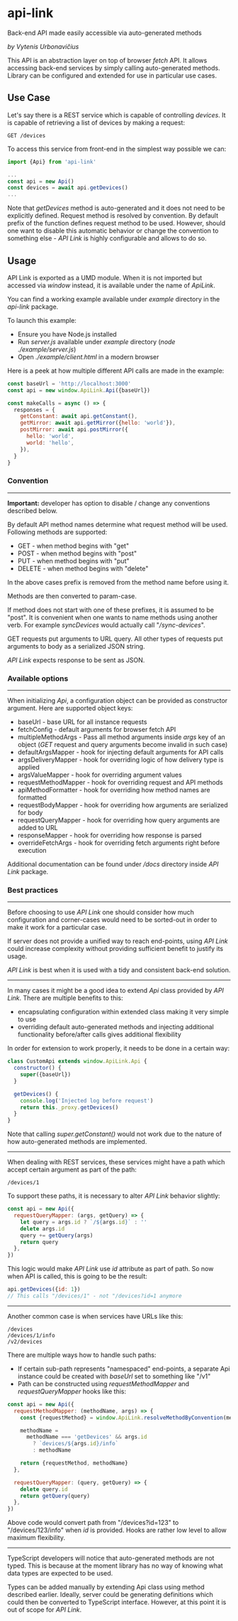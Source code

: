 # api-link

Back-end API made easily accessible via auto-generated methods

_by Vytenis Urbonavičius_

This API is an abstraction layer on top of browser _fetch_ API. It allows accessing back-end services by simply calling auto-generated methods. Library can be configured and extended for use in particular use cases.

## Use Case

Let's say there is a REST service which is capable of controlling _devices_. It is capable of retrieving a list of devices by making a request:

```
GET /devices
```

To access this service from front-end in the simplest way possible we can:

```typescript
import {Api} from 'api-link'

...
const api = new Api()
const devices = await api.getDevices()
...
```

Note that _getDevices_ method is auto-generated and it does not need to be explicitly defined. Request method is resolved by convention. By default prefix of the function defines request method to be used. However, should one want to disable this automatic behavior or change the convention to something else - _API Link_ is highly configurable and allows to do so.

## Usage

API Link is exported as a UMD module. When it is not imported but accessed via _window_ instead, it is available under the name of _ApiLink_.

You can find a working example available under _example_ directory in the _api-link_ package.

To launch this example:

- Ensure you have Node.js installed
- Run _server.js_ available under _example_ directory (_node ./example/server.js_)
- Open _./example/client.html_ in a modern browser

Here is a peek at how multiple different API calls are made in the example:

```javascript
const baseUrl = 'http://localhost:3000'
const api = new window.ApiLink.Api({baseUrl})

const makeCalls = async () => {
  responses = {
    getConstant: await api.getConstant(),
    getMirror: await api.getMirror({hello: 'world'}),
    postMirror: await api.postMirror({
      hello: 'world',
      world: 'hello',
    }),
  }
}
```

### Convention

---

**Important:**
developer has option to disable / change any conventions described below.

By default API method names determine what request method will be used. Following methods are supported:

- GET - when method begins with "get"
- POST - when method begins with "post"
- PUT - when method begins with "put"
- DELETE - when method begins with "delete"

In the above cases prefix is removed from the method name before using it.

Methods are then converted to param-case.

If method does not start with one of these prefixes, it is assumed to be "post". It is convenient when one wants to name methods using another verb. For example _syncDevices_ would actually call "_/sync-devices_".

GET requests put arguments to URL query. All other types of requests put arguments to body as a serialized JSON string.

_API Link_ expects response to be sent as JSON.

### Available options

---

When initializing _Api_, a configuration object can be provided as constructor argument. Here are supported object keys:

- baseUrl - base URL for all instance requests
- fetchConfig - default arguments for browser fetch API
- multipleMethodArgs - Pass all method arguments inside _args_ key of an object (_GET_ request and query arguments become invalid in such case)
- defaultArgsMapper - hook for injecting default arguments for API calls
- argsDeliveryMapper - hook for overriding logic of how delivery type is applied
- argsValueMapper - hook for overriding argument values
- requestMethodMapper - hook for overriding request and API methods
- apiMethodFormatter - hook for overriding how method names are formatted
- requestBodyMapper - hook for overriding how arguments are serialized for body
- requestQueryMapper - hook for overriding how query arguments are added to URL
- responseMapper - hook for overriding how response is parsed
- overrideFetchArgs - hook for overriding fetch arguments right before execution

Additional documentation can be found under _/docs_ directory inside _API Link_ package.

### Best practices

---

Before choosing to use _API Link_ one should consider how much configuration and corner-cases would need to be sorted-out in order to make it work for a particular case.

If server does not provide a unified way to reach end-points, using _API Link_ could increase complexity without providing sufficient benefit to justify its usage.

_API Link_ is best when it is used with a tidy and consistent back-end solution.

---

In many cases it might be a good idea to extend _Api_ class provided by _API Link_. There are multiple benefits to this:

- encapsulating configuration within extended class making it very simple to use
- overriding default auto-generated methods and injecting additional functionality before/after calls gives additional flexibility

In order for extension to work properly, it needs to be done in a certain way:

```javascript
class CustomApi extends window.ApiLink.Api {
  constructor() {
    super({baseUrl})
  }

  getDevices() {
    console.log('Injected log before request')
    return this._proxy.getDevices()
  }
}
```

Note that calling _super.getConstant()_ would not work due to the nature of how auto-generated methods are implemented.

---

When dealing with REST services, these services might have a path which accept certain argument as part of the path:

```
/devices/1
```

To support these paths, it is necessary to alter _API Link_ behavior slightly:

```javascript
const api = new Api({
  requestQueryMapper: (args, getQuery) => {
    let query = args.id ? `/${args.id}` : ''
    delete args.id
    query += getQuery(args)
    return query
  },
})
```

This logic would make _API Link_ use _id_ attribute as part of path. So now when API is called, this is going to be the result:

```javascript
api.getDevices({id: 1})
// This calls "/devices/1" - not "/devices?id=1 anymore
```

---

Another common case is when services have URLs like this:

```
/devices
/devices/1/info
/v2/devices
```

There are multiple ways how to handle such paths:

- If certain sub-path represents "namespaced" end-points, a separate Api instance could be created with _baseUrl_ set to something like "/v1"
- Path can be constructed using _requestMethodMapper_ and _requestQueryMapper_ hooks like this:

```javascript
const api = new Api({
  requestMethodMapper: (methodName, args) => {
    const {requestMethod} = window.ApiLink.resolveMethodByConvention(methodName)

    methodName =
      methodName === 'getDevices' && args.id
        ? `devices/${args.id}/info`
        : methodName

    return {requestMethod, methodName}
  },

  requestQueryMapper: (query, getQuery) => {
    delete query.id
    return getQuery(query)
  },
})
```

Above code would convert path from "/devices?id=123" to "/devices/123/info" when _id_ is provided. Hooks are rather low level to allow maximum flexibility.

---

TypeScript developers will notice that auto-generated methods are not typed. This is because at the moment library has no way of knowing what data types are expected to be used.

Types can be added manually by extending Api class using method described earlier. Ideally, server could be generating definitions which could then be converted to TypeScript interface. However, at this point it is out of scope for _API Link_.
